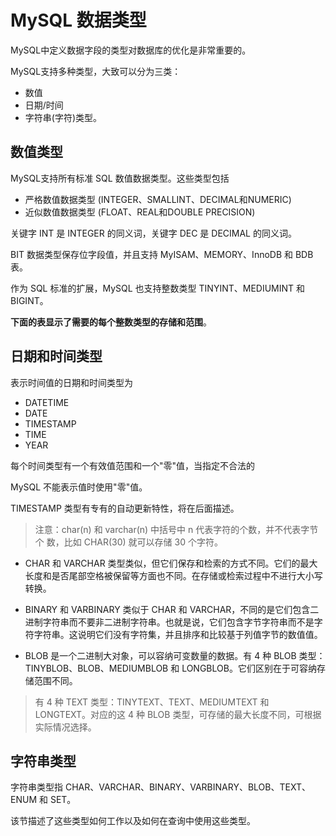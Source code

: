 # MySQL 数据类型

MySQL中定义数据字段的类型对数据库的优化是非常重要的。

MySQL支持多种类型，大致可以分为三类：

- 数值
- 日期/时间
- 字符串(字符)类型。

## 数值类型

MySQL支持所有标准 SQL 数值数据类型。这些类型包括

- 严格数值数据类型 (INTEGER、SMALLINT、DECIMAL和NUMERIC)
- 近似数值数据类型 (FLOAT、REAL和DOUBLE PRECISION)

关键字 INT 是 INTEGER 的同义词，关键字 DEC 是 DECIMAL 的同义词。

BIT 数据类型保存位字段值，并且支持 MyISAM、MEMORY、InnoDB 和 BDB表。

作为 SQL 标准的扩展，MySQL 也支持整数类型 TINYINT、MEDIUMINT 和 BIGINT。

**下面的表显示了需要的每个整数类型的存储和范围**。

## 日期和时间类型

表示时间值的日期和时间类型为

- DATETIME
- DATE
- TIMESTAMP
- TIME
- YEAR

每个时间类型有一个有效值范围和一个"零"值，当指定不合法的

MySQL 不能表示值时使用"零"值。

TIMESTAMP 类型有专有的自动更新特性，将在后面描述。

> 注意：char(n) 和 varchar(n) 中括号中 n 代表字符的个数，并不代表字节个
数，比如 CHAR(30) 就可以存储 30 个字符。

- CHAR 和 VARCHAR 类型类似，但它们保存和检索的方式不同。它们的最大长度和是否尾部空格被保留等方面也不同。在存储或检索过程中不进行大小写转换。

- BINARY 和 VARBINARY 类似于 CHAR 和 VARCHAR，不同的是它们包含二进制字符串而不要非二进制字符串。也就是说，它们包含字节字符串而不是字符字符串。这说明它们没有字符集，并且排序和比较基于列值字节的数值值。

- BLOB 是一个二进制大对象，可以容纳可变数量的数据。有 4 种 BLOB 类型：TINYBLOB、BLOB、MEDIUMBLOB 和 LONGBLOB。它们区别在于可容纳存储范围不同。

> 有 4 种 TEXT 类型：TINYTEXT、TEXT、MEDIUMTEXT 和 LONGTEXT。对应的这 4 种 BLOB 类型，可存储的最大长度不同，可根据实际情况选择。

## 字符串类型

字符串类型指 CHAR、VARCHAR、BINARY、VARBINARY、BLOB、TEXT、ENUM 和 SET。

该节描述了这些类型如何工作以及如何在查询中使用这些类型。